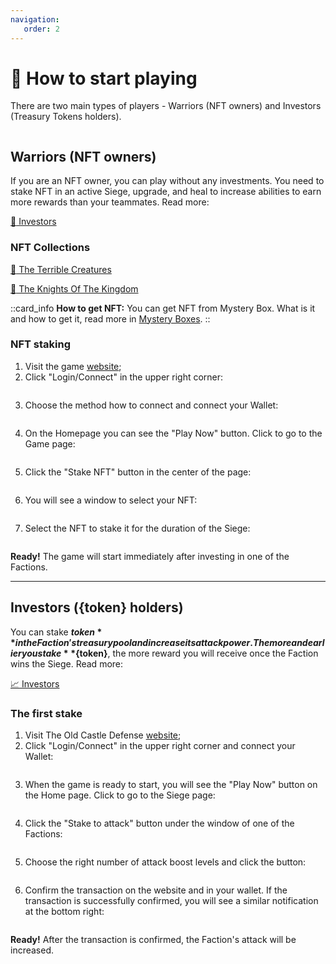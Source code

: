 ```yaml
---
navigation:
   order: 2
---
```


# 🚀 How to start playing

<p>There are two main types of players - Warriors (NFT owners) and Investors (Treasury Tokens holders).</p>

<img src="/assets/docs/.gitbook/assets/paths_to_play.png" alt="">

## Warriors (NFT owners)

<div>

If you are an NFT owner, you can play without any investments. You need to stake NFT 
in an active Siege, upgrade, and heal to increase abilities to earn more rewards than 
your teammates. Read more:

<a href="game-fi-elements" 
 class="docs-item">
<span>🎯</span>
Investors</a>
</div>

### NFT Collections

<div>

<a href="nft-collections/terrible-creatures"
class="docs-item _creatures">
<span>👻</span>
The Terrible Creatures
</a>

<a href="nft-collections/knights-of-the-kingdom"
class="docs-item _knights">
<span>🏰</span>
The Knights Of The Kingdom
</a>

::card_info
**How to get NFT:** You can get NFT from Mystery Box. What is it and how to get it, read 
more in <a href="mystery-boxes.md" class="doc-link">Mystery Boxes</a>.
::
</div>

### NFT staking
<div>

1. Visit the game <a href="https://theoldcastle.xyz/" target="_blanc" class="doc-link">website</a>;
2. Click "Login/Connect" in the upper right corner:
<img src="/assets/docs/.gitbook/assets/connect_wallet.png" alt="">
</div>

<div>

3. Choose the method how to connect and connect your Wallet:
<img src="/assets/docs/.gitbook/assets/connect_wallet_methods.png" alt="">
</div>

<div>

4. On the Homepage you can see the "Play Now" button. Click to go to the Game page:
<img src="/assets/docs/.gitbook/assets/participate.png" alt="">
</div>

<div>

5. Click the "Stake NFT" button in the center of the page:
<img src="/assets/docs/.gitbook/assets/stake.png" alt="">
</div>

<div>

6. You will see a window to select your NFT:
<img src="/assets/docs/.gitbook/assets/selected_nft.png" alt="">
</div>

<div>

7. Select the NFT to stake it for the duration of the Siege:
<img src="/assets/docs/.gitbook/assets/selected_nft.png" alt="">
</div>

<div>

**Ready!** The game will start immediately after investing in one of the Factions.
<img src="/assets/docs/.gitbook/assets/stake_ready.png" alt="">
</div>

***

## Investors ({token} holders)

<div>

You can stake **${token}** in the Faction's treasury pool and increase its attack power. 
The more and earlier you stake **${token}**, the more reward you will receive once the 
Faction wins the Siege. Read more:

<a href="investors" 
 class="docs-item">
<span>📈</span>
Investors</a>
</div>

### The first stake

<div>

1. Visit The Old Castle Defense <a href="https://theoldcastle.xyz/" target="_blanc" class="doc-link">website</a>;
2. Click "Login/Connect" in the upper right corner and connect your Wallet:
<img src="/assets/docs/.gitbook/assets/connect_wallet.png" alt="">
</div>

<div>

3. When the game is ready to start, you will see the "Play Now" button on the Home page. 
Click to go to the Siege page:
<img src="/assets/docs/.gitbook/assets/participate.png" alt="">
</div>

<div>

4. Click the "Stake to attack" button under the window of one of the Factions:
<img src="/assets/docs/.gitbook/assets/buy_attack_button.png" alt="">
</div>

<div>

5. Choose the right number of attack boost levels and click the button:
<img src="/assets/docs/.gitbook/assets/attack_levels_{blockchain}_{token}.png" alt="">
</div>

<div>

6. Confirm the transaction on the website and in your wallet. If the transaction is successfully confirmed, 
you will see a similar notification at the bottom right:
<img src="/assets/docs/.gitbook/assets/confirmed_transaction.png" alt="">
</div>

<div>

**Ready!** After the transaction is confirmed, the Faction's attack will be increased.
</div>

